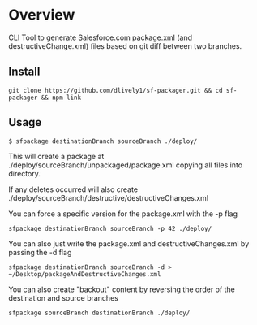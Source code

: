 # Overview

CLI Tool to generate Salesforce.com package.xml (and destructiveChange.xml) files based on git diff between two branches. 

## Install

```
git clone https://github.com/dlively1/sf-packager.git && cd sf-packager && npm link
```

## Usage

```
$ sfpackage destinationBranch sourceBranch ./deploy/
```

This will create a package at ./deploy/sourceBranch/unpackaged/package.xml copying all files into directory.

If any deletes occurred will also create ./deploy/sourceBranch/destructive/destructiveChanges.xml

You can force a specific version for the package.xml with the -p flag

```
sfpackage destinationBranch sourceBranch -p 42 ./deploy/
```

You can also just write the package.xml and destructiveChanges.xml by passing the -d flag

```
sfpackage destinationBranch sourceBranch -d > ~/Desktop/packageAndDestructiveChanges.xml
```

You can also create "backout" content by reversing the order of the destination and source branches

```
sfpackage sourceBranch destinationBranch ./deploy/
```


